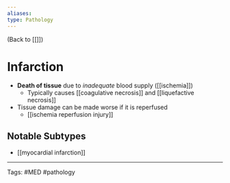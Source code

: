 ```yaml
---
aliases: 
type: Pathology
---
```


(Back to [[]])

# Infarction

- **Death of tissue** due to _inadequate_ blood supply ([[ischemia]])
	- Typically causes [[coagulative necrosis]] and [[liquefactive necrosis]]
- Tissue damage can be made worse if it is reperfused
	- [[ischemia reperfusion injury]]
## Notable Subtypes
- [[myocardial infarction]]

---
Tags: #MED #pathology 